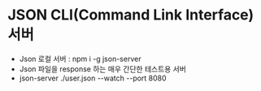 # JSON CLI(Command Link Interface) 서버

- Json 로컬 서버 : npm i -g json-server
- Json 파일을 response 하는 매우 간단한 테스트용 서버
- json-server ./user.json --watch --port 8080
